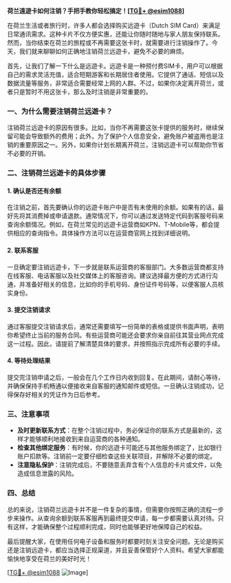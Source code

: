 **荷兰遠遊卡如何注销？手把手教你轻松搞定！[[TG💪+ @esim1088](https://t.me/s/esim1088)]**

在荷兰生活或者旅行时，许多人都会选择购买远遊卡（Dutch SIM Card）来满足日常通讯需求。这种卡片不仅方便实惠，还能让你随时随地与家人朋友保持联系。然而，当你结束在荷兰的旅程或不再需要这张卡时，就需要进行注销操作了。今天，我们就来聊聊如何正确地注销荷兰远遊卡，避免不必要的麻烦。

首先，让我们了解一下什么是远遊卡。远遊卡是一种预付费SIM卡，用户可以根据自己的需求灵活充值，适合短期游客和长期居住者使用。它提供了通话、短信以及数据流量等服务，非常适合需要经常上网的人群。不过，如果你决定离开荷兰，或者只是暂时不用这张卡，那么及时注销是非常重要的。

### 一、为什么需要注销荷兰远遊卡？

注销荷兰远遊卡的原因有很多。比如，当你不再需要这张卡提供的服务时，继续保留可能会导致额外的费用；此外，为了保护个人信息安全，避免账户被盗用也是注销的重要原因之一。另外，如果你计划长期离开荷兰，注销远遊卡可以帮助你节省不必要的开销。

### 二、注销荷兰远遊卡的具体步骤

#### 1. 确认是否还有余额
在注销之前，首先要确认你的远遊卡账户中是否有未使用的余额。如果有的话，最好先将其消费掉或申请退款。通常情况下，你可以通过发送特定代码到客服号码来查询余额情况。例如，在荷兰常见的远遊卡运营商如KPN、T-Mobile等，都会提供相应的查询指令。具体操作方法可以在运营商官网上找到详细说明。

#### 2. 联系客服
一旦确定要注销远遊卡，下一步就是联系运营商的客服部门。大多数运营商都支持在线客服、电话客服以及社交媒体上的客服咨询。建议选择最方便的方式进行沟通，并准备好相关的信息，比如你的手机号码、身份证件号码等，以便客服人员核实身份。

#### 3. 提交注销请求
通过客服提交注销请求后，通常还需要填写一份简单的表格或提供书面声明，表明你希望终止当前的服务合同。有些运营商可能还会要求你亲自前往其营业网点完成这一过程。因此，请提前了解清楚具体的要求，并按照指示完成所有必要的手续。

#### 4. 等待处理结果
提交完注销申请之后，一般会在几个工作日内收到回复。在此期间，请耐心等待，并确保保持手机畅通以便接收来自客服的通知邮件或短信。一旦确认注销成功，记得保存好相关的凭证作为日后参考。

### 三、注意事项

- **及时更新联系方式**：在整个注销过程中，务必保证你的联系方式是最新的，这样才能够顺利地接收到来自运营商的各种通知。
- **检查其他绑定服务**：有时候，你的远遊卡可能还与其他服务绑定了，比如银行账户扣款等。注销前一定要仔细检查这些关联项目，并解除不必要的绑定。
- **注意隐私保护**：注销完成后，不要随意丢弃含有个人信息的卡片或文件，以免造成信息泄露的风险。

### 四、总结

总的来说，注销荷兰远遊卡并不是一件复杂的事情，但需要你按照正确的流程一步步来操作。从查询余额到联系客服再到最终提交申请，每一步都需要认真对待。只有这样，才能确保整个过程顺利完成，同时也能够更好地保障自己的权益。

最后提醒大家，在使用任何电子设备和服务时都要时刻关注安全问题。无论是购买还是注销远遊卡，都应当选择正规渠道，并且妥善保管好个人资料。希望大家都能愉快地享受在荷兰的美好时光！

[[TG💪+ @esim1088](https://t.me/s/esim1088) ![Image](https://i.postimg.cc/4NQfJmqS/Snipaste-2025-05-13-00-14-12.png)]